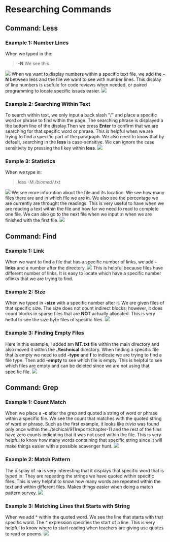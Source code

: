 # Researching Commands

## Command: Less

### Example 1: Number Lines
When we typed in the:
  > **-N** We see this.
 
![](https://user-images.githubusercontent.com/114209345/199067704-4113dbd7-514c-46c6-9551-af0b24e0a163.png)
When we want to display numbers within a specific text file, we add the **-N** between less and the file we want to see with number lines. This display of line numbers is usefule for code reviews when needed, or paired programming to locate specific issues easier.
![](https://user-images.githubusercontent.com/114209345/199067724-f11c2a68-bcb7-4b75-ad7a-82d7d6ec6701.png)

### Example 2: Searching Within Text
To search within text, we only input a back slash "/" and place a specific word or phrase to find within the page. The searching phrase is displayed a the bottom line of the display.Then we press **Enter** to confirm that we are searching for that specific word or phrase. This is helpful when we are trying to find a specific  part of the paragraph. We also need to know that by default, searching in the **less** is case-sensitive. We can ignore the case sensitivity by pressing the **I** key within **less**.
![](https://user-images.githubusercontent.com/114209345/199068190-5317b8b9-ffe9-49d6-9082-9f3bf4cf235f.png)

### Exmple 3: Statistics
When we type in:
  > less -M */biomed/*.txt
  
![](https://user-images.githubusercontent.com/114209345/199068723-f6129b00-6add-437c-8f23-7f090ef3b413.png)
We see more informtion about the file and its location. We see how many files there are and in which file we are in. We also see the percentage we are currently are throught the readings. This is very useful to have when we are reading a text within the file and how far we need to read to complete one file. We can also go to the next file when we input :n when we are finished with the first file.
![](https://user-images.githubusercontent.com/114209345/199068753-800dbc7c-6e7e-44cc-a249-e8a91a9942a1.png)

## Command: Find
### Example 1: Link
When we want to find a file that has a specific number of links, we add **-links** and a number after the directory.
![](https://user-images.githubusercontent.com/114209345/198929644-cadeac75-9b74-4f79-b442-e1565e609ffd.png)
This is helpful because files have different number of links. It is easy to locate which have a specific number oflinks that we are trying to find.

### Example 2: Size
When we typed in **-size** with a specific number after it. We are given files of that specific size. The size does not count indirect blocks; however, it does count blocks in sparse files that are **NOT** actually allocated. This is very helful to see the size byte files of specific files.
![](https://user-images.githubusercontent.com/114209345/198929574-d493f973-b490-4c00-a123-6f6756bd5e80.png)


### Example 3: Finding Empty Files
Here in this example, I added am **MT.txt** file within the main directory and also moved it within the **./technical** directory. When finding a specific file that is empty we need to add **-type** and **f** to indicate we are trying to find a file type. Then add **-empty** to see which file is empty. This is helpful to see which files are empty and can be deleted since we are not using that specific file.
![](https://user-images.githubusercontent.com/114209345/198929505-daaba170-187e-4b97-8d91-858747bbc2a1.png)


## Command: Grep
### Example 1: Count Match
When we place a **-c** after the grep and quoted a string of word or phrase within a specific file. We see the count that matches with the quoted string of word or phrase. Such as the first example, it looks like *trivia* was found only once within the ./techical/911report/chapter-11 and the rest of the files have zero counts indicating that it was not used within the file. This is very helpful to know how many words containing that specific string since it will make things easier with a possible scavenger hunt.
![](https://user-images.githubusercontent.com/114209345/198929458-c653512d-2bb4-4b9f-b42b-455881e8fa94.png)

### Example 2: Match Pattern
The display of **-o** is very interesting that it displays that specific word that is typed in. They are repeating the strings we have quoted within specific files. This is very helpful to know how many words are repeated within the text and within different files. Makes things easier when doing a match pattern survey.
![](https://user-images.githubusercontent.com/114209345/198929373-9fa86473-fcc0-4673-8bc2-fec74f6826b4.png)

### Example 3: Matching Lines that Starts with String
When we add **^** within the quoted word. We see the line that starts with that specific word. The ^ expression specifies the start of a line. This is very helpful to know where to start reading when teachers are giving use quotes to read or poems.
![](https://user-images.githubusercontent.com/114209345/198929219-18f50e51-5cb1-4c14-8e01-3e30638c7924.png)


